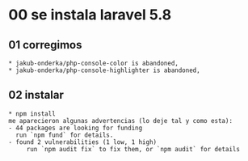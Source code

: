 # 00 se instala laravel 5.8
## 01 corregimos
    * jakub-onderka/php-console-color is abandoned,
    * jakub-onderka/php-console-highlighter is abandoned,

## 02 instalar
    * npm install
    me aparecieron algunas advertencias (lo deje tal y como esta):
    - 44 packages are looking for funding
      run `npm fund` for details.
    - found 2 vulnerabilities (1 low, 1 high)
         run `npm audit fix` to fix them, or `npm audit` for details


